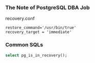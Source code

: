 ### The Note of PostgreSQL DBA Job

recovery.conf
```
restore_command='/usr/bin/true'
recovery_target = 'immediate'

```

### Common SQLs
```sql
select pg_is_in_recovery();
```
